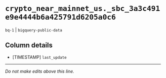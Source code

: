 # `crypto_near_mainnet_us._sbc_3a3c491e9e4444b6a425791d6205a0c6`
`bq-1` | `bigquery-public-data`

## Column details
* [TIMESTAMP] `last_update`

-------------------------------------------------------------------------------
*Do not make edits above this line.*
